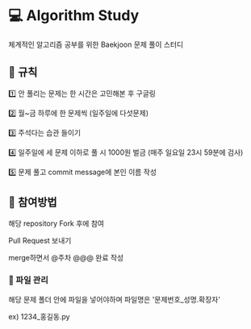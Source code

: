 # 💻 Algorithm Study #
체계적인 알고리즘 공부를 위한 Baekjoon 문제 풀이 스터디

## 💫 규칙 ##
1️⃣ 안 풀리는 문제는 한 시간은 고민해본 후 구글링 

2️⃣ 월~금 하루에 한 문제씩 (일주일에 다섯문제)

3️⃣ 주석다는 습관 들이기

4️⃣ 일주일에 세 문제 이하로 풀 시 1000원 벌금 (매주 일요일 23시 59분에 검사)

5️⃣ 문제 풀고 commit message에 본인 이름 작성

## 💫 참여방법 ##
해당 repository Fork 후에 참여

Pull Request 보내기

merge하면서 @주차 @@@ 완료 작성

### 📂 파일 관리 ###

해당 문제 폴더 안에 파일을 넣어야하며 파일명은 '문제번호_성명.확장자'

ex) 1234_홍길동.py
